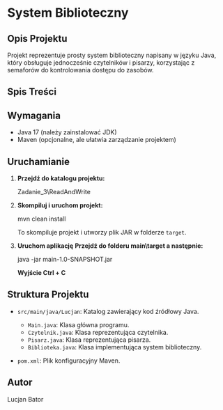 # System Biblioteczny

## Opis Projektu

Projekt reprezentuje prosty system biblioteczny napisany w języku Java, który obsługuje jednocześnie czytelników i pisarzy, korzystając z semaforów do kontrolowania dostępu do zasobów.

## Spis Treści

## Wymagania

- Java 17 (należy zainstalować JDK)
- Maven (opcjonalne, ale ułatwia zarządzanie projektem)

## Uruchamianie

1. **Przejdź do katalogu projektu:**

    Zadanie_3\ReadAndWrite

2. **Skompiluj i uruchom projekt:**

    mvn clean install

    To skompiluje projekt i utworzy plik JAR w folderze `target`.

3. **Uruchom aplikację**
   **Przejdź do folderu main\target a następnie:**

    java -jar main-1.0-SNAPSHOT.jar

    **Wyjście Ctrl + C**

## Struktura Projektu

- `src/main/java/Lucjan`: Katalog zawierający kod źródłowy Java.
  - `Main.java`: Klasa główna programu.
  - `Czytelnik.java`: Klasa reprezentująca czytelnika.
  - `Pisarz.java`: Klasa reprezentująca pisarza.
  - `Biblioteka.java`: Klasa implementująca system biblioteczny.

- `pom.xml`: Plik konfiguracyjny Maven.

## Autor

Lucjan Bator